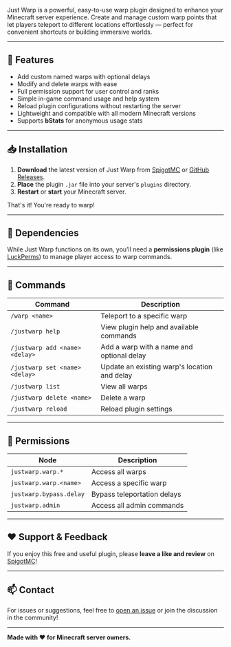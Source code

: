 
Just Warp is a powerful, easy-to-use warp plugin designed to enhance your Minecraft server experience. Create and manage custom warp points that let players teleport to different locations effortlessly — perfect for convenient shortcuts or building immersive worlds.

---

## 🚀 Features

- Add custom named warps with optional delays
- Modify and delete warps with ease
- Full permission support for user control and ranks
- Simple in-game command usage and help system
- Reload plugin configurations without restarting the server
- Lightweight and compatible with all modern Minecraft versions
- Supports **bStats** for anonymous usage stats

---

## 📥 Installation

1. **Download** the latest version of Just Warp from [SpigotMC](#) or [GitHub Releases](#).
2. **Place** the plugin `.jar` file into your server's `plugins` directory.
3. **Restart** or **start** your Minecraft server.

That's it! You're ready to warp!

---

## 🔧 Dependencies

While Just Warp functions on its own, you’ll need a **permissions plugin** (like [LuckPerms](https://luckperms.net/)) to manage player access to warp commands.

---

## 💬 Commands

| Command | Description |
|--------|-------------|
| `/warp <name>` | Teleport to a specific warp |
| `/justwarp help` | View plugin help and available commands |
| `/justwarp add <name> <delay>` | Add a warp with a name and optional delay |
| `/justwarp set <name> <delay>` | Update an existing warp's location and delay |
| `/justwarp list` | View all warps |
| `/justwarp delete <name>` | Delete a warp |
| `/justwarp reload` | Reload plugin settings |

---

## 🔐 Permissions

| Node | Description |
|------|-------------|
| `justwarp.warp.*` | Access all warps |
| `justwarp.warp.<name>` | Access a specific warp |
| `justwarp.bypass.delay` | Bypass teleportation delays |
| `justwarp.admin` | Access all admin commands |

---

## ❤️ Support & Feedback

If you enjoy this free and useful plugin, please **leave a like and review** on [SpigotMC](https://www.spigotmc.org/resources/just-warp.126194/)!

---

## 📫 Contact

For issues or suggestions, feel free to [open an issue](#) or join the discussion in the community!

---

**Made with ❤️ for Minecraft server owners.**
